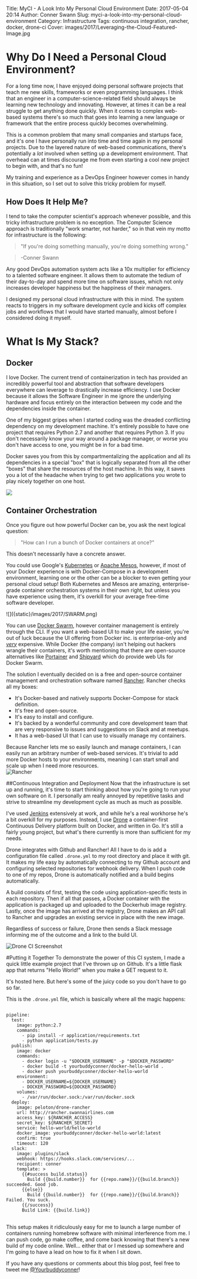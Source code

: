 Title: MyCI - A Look Into My Personal Cloud Environment
Date: 2017-05-04 20:14
Author: Conner Swann
Slug: myci-a-look-into-my-personal-cloud-environment
Category: Infrastructure
Tags: continuous integration, rancher, docker, drone-ci 
Cover: images/2017/Leveraging-the-Cloud-Featured-Image.jpg

# Why Do I Need a Personal Cloud Environment?
For a long time now, I have enjoyed doing personal software projects that teach me new skills, frameworks or even programming languages. I think that an engineer in a computer-science-related field should always be learning new technology and innovating. However, at times it can be a real struggle to get anything done quickly. When it comes to complex web-based systems there's so much that goes into learning a new language or framework that the entire process quickly becomes overwhelming. 

This is a common problem that many small companies and startups face, and it's one I have personally run into time and time again in my personal projects. Due to the layered nature of web-based communications, there's potentially a _lot_ involved when setting up a development environment. That overhead can at times discourage me from even starting a cool new project to begin with, and that's no fun!

My training and experience as a DevOps Engineer however comes in handy in this situation, so I set out to solve this tricky problem for myself. 

## How Does It Help Me? 
I tend to take the computer scientist's approach whenever possible, and this tricky infrastructure problem is no exception. The Computer Science approach is traditionally "work smarter, not harder," so in that vein my motto for infrastructure is the following: 

> "If you're doing something manually, you're doing something wrong."

> -Conner Swann

Any good DevOps automation system acts like a 10x multiplier for efficiency to a talented software engineer. It allows them to automate the tedium of their day-to-day and spend more time on software issues, which not only increases developer happiness but the happiness of their managers.

I designed my personal cloud infrastructure with this in mind. The system reacts to triggers in my software development cycle and kicks off complex jobs and workflows that I would have started manually, almost before I considered doing it myself. 

# What Is My Stack?

## Docker
I love Docker. The current trend of containerization in tech has provided an incredibly powerful tool and abstraction that software developers everywhere can leverage to drastically increase efficiency. I use Docker because it allows the Software Engineer in me ignore the underlying hardware and focus entirely on the interaction between my code and the dependencies inside the container. 

One of my biggest gripes when I started coding was the dreaded conflicting dependency on my development machine. It's entirely possible to have one project that requires Python 2.7 and another that requires Python 3. If you don't necessarily know your way around a package manager, or worse you don't have access to one, you might be in for a bad time. 

Docker saves you from this by compartmentalizing the application and all its dependencies in a special "box" that is logically separated from all the other "boxes" that share the resources of the host machine. In this way, it saves you a lot of the headache when trying to get two applications you wrote to play nicely together on one host.

![]({static}/images/2017/Docker-API-infographic-container-devops-nordic-apis.png)

## Container Orchestration
Once you figure out how powerful Docker can be, you ask the next logical question: 
> "How can I run a bunch of Docker containers at once?" 

This doesn't necessarily have a concrete answer. 

You could use Google's [Kubernetes](https://kubernetes.io/) or [Apache Mesos](http://mesos.apache.org/), however, if most of your Docker experience is with Docker-Compose in a development environment, learning one or the other can be a blocker to even getting your personal cloud setup! Both Kubernetes and Mesos are amazing, enterprise-grade container orchestration systems in their own right, but unless you have experience using them, it's overkill for your average free-time software developer.

<div class="image-div" style="width: 400px;">
![]({static}/images/2017/SWARM.png)
</div>

You can use [Docker Swarm](https://docs.docker.com/engine/swarm/), however container management is entirely through the CLI. If you want a web-based UI to make your life easier, you're out of luck because the UI offering from Docker inc. is enterprise-only and [_very_](https://www.docker.com/pricing) expensive.  While Docker (the company) isn't helping out hackers wrangle their containers, it's worth mentioning that there are open-source alternatives like [Portainer](http://portainer.io/) and [Shipyard](https://shipyard-project.com/) which do provide web UIs for Docker Swarm. 

The solution I eventually decided on is a free and open-source container management and orchestration software named [Rancher](http://rancher.com/). Rancher checks all my boxes: 

- It's Docker-based and natively supports Docker-Compose for stack definition.
- It's free and open-source.
- It's easy to install and configure. 
- It's backed by a wonderful community and core development team that are very responsive to issues and suggestions on Slack and at meetups.
- It has a web-based UI that I can use to visually manage my containers. 

Because Rancher lets me so easily launch and manage containers, I can easily run an arbitrary number of web-based services. It's trivial to add more Docker hosts to your environments, meaning I can start small and scale up when I need more resources.  
![Rancher]({static}/images/2017/Rancher-Logo-Final-300x180.png)

##Continuous Integration and Deployment
Now that the infrastructure is set up and running, it's time to start thinking about how you're going to run your own software on it. I personally am really annoyed by repetitive tasks and strive to streamline my development cycle as much as much as possible. 

I've used [Jenkins](https://jenkins.io/) extensively at work, and while he's a real workhorse he's a bit overkill for my purposes. Instead, I use [Drone](https://github.com/drone/drone) a container-first Continuous Delivery platform built on Docker, and written in Go. It's still a fairly young project, but what's there currently is more than sufficient for my needs. 

Drone integrates with Github and Rancher! All I have to do is add a configuration file called `.drone.yml` to my root directory and place it with git. It makes my life easy by automatically connecting to my Github account and configuring selected repositories for webhook delivery. When I push code to one of my repos, Drone is automatically notified and a build begins automatically. 


A build consists of first, testing the code using application-specific tests in each repository. Then if all that passes, a Docker container with the application is packaged up and uploaded to the Dockerhub image registry. Lastly, once the image has arrived at the registry, Drone makes an API call to Rancher and upgrades an existing service in place with the new image. 

Regardless of success or failure, Drone then sends a Slack message informing me of the outcome and a link to the build UI. 

![Drone CI Screenshot]({static}/images/2017/drone-ci-screenshot.png)

#Putting it Together
To demonstrate the power of this CI system, I made a quick little example project that I've thrown up on Github. It's a little flask app that returns "Hello World!" when you make a GET request to it. 

It's hosted here. But here's some of the juicy code so you don't have to go so far. 

This is the `.drone.yml` file, which is basically where all the magic happens:
<pre class="line-numbers">
<code class="language-python">
pipeline:
  test:
    image: python:2.7
    commands: 
      - pip install -r application/requirements.txt
      - python application/tests.py
  publish:
    image: docker
    commands:
      - docker login -u "$DOCKER_USERNAME" -p "$DOCKER_PASSWORD"
      - docker build -t yourbuddyconner/docker-hello-world .
      - docker push yourbuddyconner/docker-hello-world
    environment:
      - DOCKER_USERNAME=${DOCKER_USERNAME}
      - DOCKER_PASSWORD=${DOCKER_PASSWORD}
    volumes:
      - /var/run/docker.sock:/var/run/docker.sock
  deploy: 
    image: peloton/drone-rancher
    url: http://rancher.swannairlines.com
    access_key: ${RANCHER_ACCESS}
    secret_key: ${RANCHER_SECRET}
    service: hello-world/hello-world
    docker_image: yourbuddyconner/docker-hello-world:latest
    confirm: true
    timeout: 120
  slack:
    image: plugins/slack
    webhook: https://hooks.slack.com/services/...
    recipient: conner
    template: >
      {{#success build.status}}
        Build {{build.number}}  for {{repo.name}}/{{build.branch}} succeeded. Good job.
      {{else}}
        Build {{build.number}}  for {{repo.name}}/{{build.branch}} Failed. You suck.
      {{/success}}
      Build Link: {{build.link}}
</code>
</pre>

This setup makes it ridiculously easy for me to launch a large number of containers running homebrew software with minimal interference from me. I can push code, go make coffee, and come back knowing that there's a new build of my code online. Well... either that or I messed up somewhere and I'm going to have a lead on how to fix it when I sit down.

If you have any questions or comments about this blog post, feel free to tweet me [@Yourbuddyconner](http://twitter.com/yourbuddyconner)!